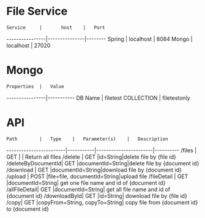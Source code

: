 # File Service

	Service 	|		host	|	Port			
----------------|---------------|--------
	Spring		|	localhost	|  8084
	Mongo		|	localhost	| 27020

# Mongo

	Properties	|	Value
----------------|-----------
DB Name | filetest
COLLECTION | filetestonly

# API


	Path		|	Type	|	Parameter(s)	|	Description
------------------------|-----------|-----------------------|----------
/files		|	GET		| | Return all files
/delete			|	GET |id=String|delete file by {file id}
/deleteByDocumentId|	GET 	|documentId=String|delete file by {document id}
/download	 |	GET	|documentId=String|download file by {document id}
/upload	 	|	POST	|file=file, documentId=String|upload file
/fileDetail |	GET	|documentId=String| get one file name and id of {document id}
/allFileDetail|	GET	|documentId=String| get all file name and id of {document id}
/downloadById|	GET	|id=String| download file by {file id}
/copy|	GET	|copyFrom=String, copyTo=String| copy file from {document id} to {document id}

